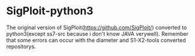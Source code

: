 # SigPloit-python3
The original version of SigPloit(https://github.com/SigPloit/) converted to python3(except ss7-src because i don't know JAVA verywell).
Remember that some errors can occur with the diameter and S1-X2-tools converted repositorys.
